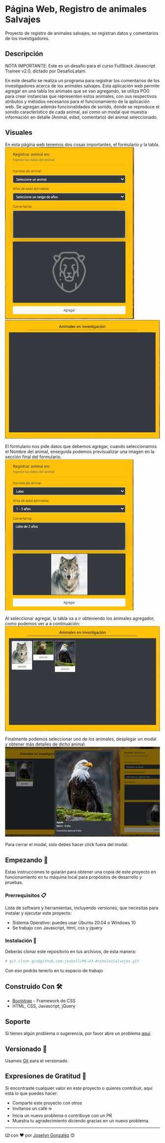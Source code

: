 # Página Web, Registro de animales Salvajes

Proyecto de registro de animales salvajes, se registran datos y comentarios de los investigadores.

## Descripción

NOTA IMPORTANTE: Este es un desafio para el curso FullStack Javascript Trainee v2.0, dictado por DesafioLatam.

En este desafio se realiza un programa para registrar los comentarios de los investigadores acerca de los animales salvajes. Esta aplicación web permite agregar en una tabla 
los animaes que se van agregando, se utiliza POO para crear instancias que representen estos animales, con sus respectivos atributos y métodos necesarios para el funcionamiento
de la aplicación web.
Se agregan además funcionalidades de sonido, donde se reproduce el sonido característico de cada animal, así como un modal que muestra información en detalle (Animal, edad, comentario) del animal seleccionado.

## Visuales

En esta página web tenemos dos cosas importantes, el formulario y la tabla. 
![Formulario](./assets/imgs/Sc1_formulario.png)
![Formulario](./assets/imgs/Sc2_tablavacia.png)

El formulario nos pide datos que debemos agregar, cuando seleccionamos el Nombre del animal, enseguida podemos previsualizar una imagen en la sección final del formulario.
![Formulario](./assets/imgs/Sc3_form2.png)

Al seleccionar agregar, la tabla va a ir obteniendo los animales agregador, como podemos ver a a continuación:
![Formulario](./assets/imgs/Sc4_tabla2.png)

Finalmente podemos seleccionar uno de los animales, desplegar un modal y obtener más detalles de dicho animal.
![Formulario](./assets/imgs/Sc5_modal.png)

Para cerrar el modal, solo debes hacer click fuera del modal.

## Empezando 🚀

Estas instrucciones te guiarán para obtener una copia de este proyecto en funcionamiento en tu máquina local para propósitos de desarrollo y pruebas.

### Prerrequisitos 📋

Lista de software y herramientas, incluyendo versiones, que necesitas para instalar y ejecutar este proyecto:

- Sistema Operativo: puedes usar Ubuntu 20.04 o Windows 10 
- Se trabajo con Javascript, html, css y jquery

### Instalación 🔧

Deberás clonar este repositorio en tus archivos, de esta manera:

```bash
# git clone git@github.com:jesbell/M4-U3-AnimalesSalvajes.git
```
Con eso podrás tenerlo en tu espacio de trabajo


## Construido Con 🛠️

- [Bootstrap](https://getbootstrap.com/) - Framework de CSS
- HTML, CSS, Javascript, jQuery

## Soporte

Si tienes algún problema o sugerencia, por favor abre un problema [aquí](https://github.com/jesbell/M4-U3-AnimalesSalvajes/issues).

## Versionado 📌

Usamos [Git](https://git-scm.com) para el versionado.

## Expresiones de Gratitud 🎁

Si encontraste cualquier valor en este proyecto o quieres contribuir, aquí está lo que puedes hacer:

- Comparte este proyecto con otros
- Invítanos un café ☕
- Inicia un nuevo problema o contribuye con un PR
- Muestra tu agradecimiento diciendo gracias en un nuevo problema.

---

⌨️ con ❤️ por [Joselyn Gonzaléz](https://github.com/jesbell) 😊
